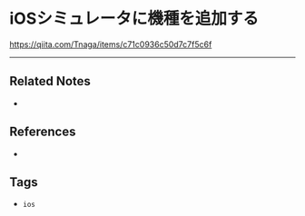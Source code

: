 # iOSシミュレータに機種を追加する
https://qiita.com/Tnaga/items/c71c0936c50d7c7f5c6f

---
## Related Notes
- 

## References
- 

## Tags
- `ios` 